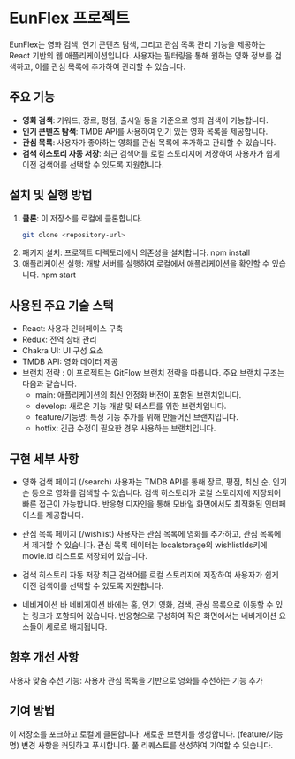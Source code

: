 # EunFlex 프로젝트

EunFlex는 영화 검색, 인기 콘텐츠 탐색, 그리고 관심 목록 관리 기능을 제공하는 React 기반의 웹 애플리케이션입니다. 사용자는 필터링을 통해 원하는 영화 정보를 검색하고, 이를 관심 목록에 추가하여 관리할 수 있습니다.

## 주요 기능

- **영화 검색**: 키워드, 장르, 평점, 출시일 등을 기준으로 영화 검색이 가능합니다.
- **인기 콘텐츠 탐색**: TMDB API를 사용하여 인기 있는 영화 목록을 제공합니다.
- **관심 목록**: 사용자가 좋아하는 영화를 관심 목록에 추가하고 관리할 수 있습니다.
- **검색 히스토리 자동 저장**: 최근 검색어를 로컬 스토리지에 저장하여 사용자가 쉽게 이전 검색어를 선택할 수 있도록 지원합니다.

## 설치 및 실행 방법

1. **클론**: 이 저장소를 로컬에 클론합니다.
   ```bash
   git clone <repository-url>
2. 패키지 설치: 프로젝트 디렉토리에서 의존성을 설치합니다.
    npm install
3. 애플리케이션 실행: 개발 서버를 실행하여 로컬에서 애플리케이션을 확인할 수 있습니다.
    npm start

## 사용된 주요 기술 스택

- React: 사용자 인터페이스 구축
- Redux: 전역 상태 관리
- Chakra UI: UI 구성 요소
- TMDB API: 영화 데이터 제공
- 브랜치 전략 : 이 프로젝트는 GitFlow 브랜치 전략을 따릅니다. 주요 브랜치 구조는 다음과 같습니다.
    - main: 애플리케이션의 최신 안정화 버전이 포함된 브랜치입니다.
    - develop: 새로운 기능 개발 및 테스트를 위한 브랜치입니다.
    - feature/기능명: 특정 기능 추가를 위해 만들어진 브랜치입니다.
    - hotfix: 긴급 수정이 필요한 경우 사용하는 브랜치입니다.

## 구현 세부 사항
- 영화 검색 페이지 (/search)
사용자는 TMDB API를 통해 장르, 평점, 최신 순, 인기 순 등으로 영화를 검색할 수 있습니다.
검색 히스토리가 로컬 스토리지에 저장되어 빠른 접근이 가능합니다.
반응형 디자인을 통해 모바일 화면에서도 최적화된 인터페이스를 제공합니다.

- 관심 목록 페이지 (/wishlist)
사용자는 관심 목록에 영화를 추가하고, 관심 목록에서 제거할 수 있습니다.
관심 목록 데이터는 localstorage의 wishlistIds키에 movie.id 리스트로 저장되어 있습니다.

- 검색 히스토리 자동 저장
최근 검색어를 로컬 스토리지에 저장하여 사용자가 쉽게 이전 검색어를 선택할 수 있도록 지원합니다.

- 네비게이션 바
네비게이션 바에는 홈, 인기 영화, 검색, 관심 목록으로 이동할 수 있는 링크가 포함되어 있습니다.
반응형으로 구성하여 작은 화면에서는 네비게이션 요소들이 세로로 배치됩니다.

## 향후 개선 사항
사용자 맞춤 추천 기능: 사용자 관심 목록을 기반으로 영화를 추천하는 기능 추가

## 기여 방법
이 저장소를 포크하고 로컬에 클론합니다.
새로운 브랜치를 생성합니다. (feature/기능명)
변경 사항을 커밋하고 푸시합니다.
풀 리퀘스트를 생성하여 기여할 수 있습니다.
